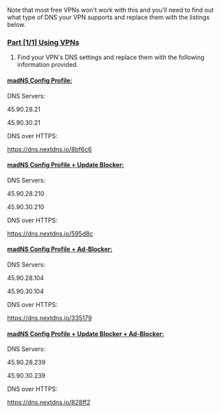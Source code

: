 Note that most free VPNs won't work with this and you'll need to find out what type of DNS your VPN supports and replace them with the listings below.

### [Part [1/1] Using VPNs](accent://)
1. Find your VPN's DNS settings and replace them with the following information provided.

#### [madNS Config Profile:](accent://)
DNS Servers:

45.90.28.21

45.90.30.21

DNS over HTTPS:

https://dns.nextdns.io/8bf6c6

#### [madNS Config Profile + Update Blocker:](accent://)
DNS Servers:

45.90.28.210

45.90.30.210

DNS over HTTPS:

https://dns.nextdns.io/595d8c

#### [madNS Config Profile + Ad-Blocker:](accent://)
DNS Servers:

45.90.28.104

45.90.30.104

DNS over HTTPS:

https://dns.nextdns.io/335179

#### [madNS Config Profile + Update Blocker + Ad-Blocker:](accent://)
DNS Servers:

45.90.28.239

45.90.30.239

DNS over HTTPS:

https://dns.nextdns.io/828ff2
